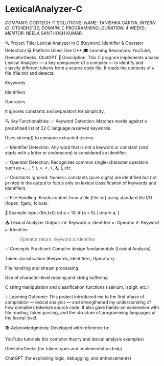 # LexicalAnalyzer-C
*COMPANY*: CODTECH IT SOLUTIONS;
*NAME*: TANISHKA GARIYA;
*INTERN ID*: CT04DH2132;
*DOMAIN*: C PROGRAMMING;
*DURATION*: 4 WEEKS;
*MENTOR*: NEELA SANTHOSH KUMAR

🔍 Project Title: Lexical Analyzer in C (Keyword, Identifier & Operator Detection)
💻 Platform Used: Dev C++
🎓 Learning Resources: YouTube, GeeksforGeeks, ChatGPT
🧾 Description:
This C program implements a basic Lexical Analyzer — a key component of a compiler — to identify and classify different tokens from a source code file. It reads the contents of a file (file.txt) and detects:

Keywords

Identifiers

Operators

It ignores constants and separators for simplicity.

🔍 Key Functionalities:
✅ Keyword Detection:
Matches words against a predefined list of 32 C language reserved keywords.

Uses strcmp() to compare extracted tokens.

✅ Identifier Detection:
Any word that is not a keyword or constant (and starts with a letter or underscore) is considered an identifier.

✅ Operator Detection:
Recognizes common single-character operators such as +, -, *, /, =, <, >, &, |, etc.

✅ Constants Ignored:
Numeric constants (pure digits) are identified but not printed in the output to focus only on lexical classification of keywords and identifiers.

✅ File Handling:
Reads content from a file (file.txt) using standard file I/O (fopen, fgetc, fclose).

📘 Example Input (file.txt):
int a = 10;
if (a > 5) {
    return a;
}

📤 Lexical Analyzer Output:
int: Keyword
a: Identifier
=: Operator
if: Keyword
a: Identifier
>: Operator
return: Keyword
a: Identifier


✅ Concepts Practiced:
Compiler design fundamentals (Lexical Analysis)

Token classification (Keywords, Identifiers, Operators)

File handling and stream processing

Use of character-level reading and string buffering

C string manipulation and classification functions (isalnum, isdigit, etc.)

💡 Learning Outcome:
This project introduced me to the first phase of compilation — lexical analysis — and strengthened my understanding of how compilers tokenize source code. It also gave hands-on experience with file reading, token parsing, and the structure of programming languages at the lexical level.

📚 Acknowledgments:
Developed with reference to:

YouTube tutorials (for compiler theory and lexical analysis examples)

GeeksforGeeks (for token types and implementation help)

ChatGPT (for explaining logic, debugging, and enhancements)
